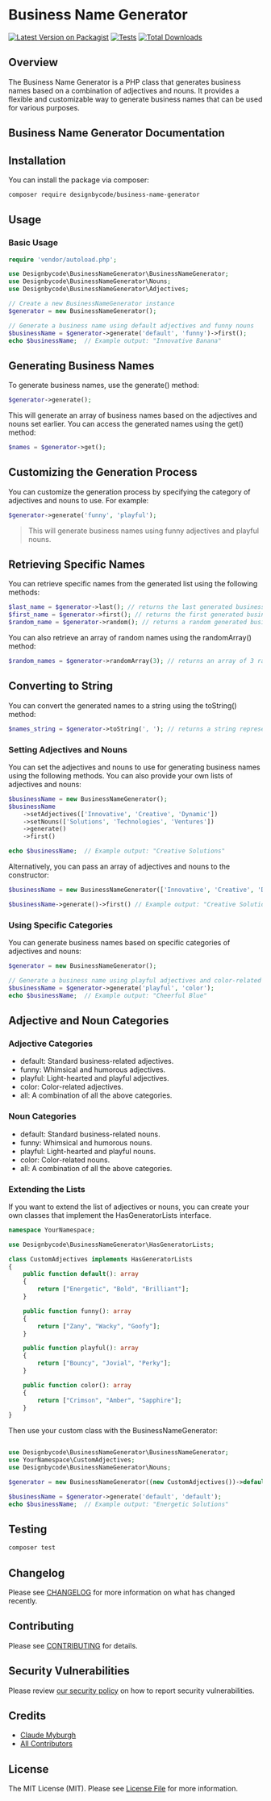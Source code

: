 # Business Name Generator

[![Latest Version on Packagist](https://img.shields.io/packagist/v/designbycode/business-name-generator.svg?style=flat-square)](https://packagist.org/packages/designbycode/business-name-generator)
[![Tests](https://img.shields.io/github/actions/workflow/status/designbycode/business-name-generator/run-tests.yml?branch=main&label=tests&style=flat-square)](https://github.com/designbycode/business-name-generator/actions/workflows/run-tests.yml)
[![Total Downloads](https://img.shields.io/packagist/dt/designbycode/business-name-generator.svg?style=flat-square)](https://packagist.org/packages/designbycode/business-name-generator)


## Overview
The Business Name Generator is a PHP class that generates business names based on a combination of adjectives and nouns. It provides a flexible and customizable way to generate business names that can be used for various purposes.

## Business Name Generator Documentation
## Installation

You can install the package via composer:

```bash
composer require designbycode/business-name-generator
```

## Usage
### Basic Usage

```php
require 'vendor/autoload.php';

use Designbycode\BusinessNameGenerator\BusinessNameGenerator;
use Designbycode\BusinessNameGenerator\Nouns;
use Designbycode\BusinessNameGenerator\Adjectives;

// Create a new BusinessNameGenerator instance
$generator = new BusinessNameGenerator();

// Generate a business name using default adjectives and funny nouns
$businessName = $generator->generate('default', 'funny')->first();
echo $businessName;  // Example output: "Innovative Banana"
```

## Generating Business Names
To generate business names, use the generate() method:
```php
$generator->generate();
```

This will generate an array of business names based on the adjectives and nouns set earlier. You can access the generated names using the get() method:

```php
$names = $generator->get();
```
## Customizing the Generation Process
You can customize the generation process by specifying the category of adjectives and nouns to use. For example:

```php
$generator->generate('funny', 'playful');
```
> This will generate business names using funny adjectives and playful nouns.

## Retrieving Specific Names
You can retrieve specific names from the generated list using the following methods:
```php
$last_name = $generator->last(); // returns the last generated business name
$first_name = $generator->first(); // returns the first generated business name
$random_name = $generator->random(); // returns a random generated business name
```
You can also retrieve an array of random names using the randomArray() method:

```php
$random_names = $generator->randomArray(3); // returns an array of 3 random generated business names
```

## Converting to String
You can convert the generated names to a string using the toString() method:

```php
$names_string = $generator->toString(', '); // returns a string representation of the generated business names, separated by commas
```


### Setting Adjectives and Nouns
You can set the adjectives and nouns to use for generating business names using the following methods. You can also provide your own lists of adjectives and nouns:

```php 
$businessName = new BusinessNameGenerator();
$businessName
    ->setAdjectives(['Innovative', 'Creative', 'Dynamic'])
    ->setNouns(['Solutions', 'Technologies', 'Ventures'])
    ->generate()
    ->first()

echo $businessName;  // Example output: "Creative Solutions"

```
Alternatively, you can pass an array of adjectives and nouns to the constructor:

```php
$businessName = new BusinessNameGenerator(['Innovative', 'Creative', 'Dynamic'], ['Solutions', 'Technologies', 'Ventures']);

$businessName->generate()->first() // Example output: "Creative Solutions"
```


### Using Specific Categories
You can generate business names based on specific categories of adjectives and nouns:

```php 
$generator = new BusinessNameGenerator();

// Generate a business name using playful adjectives and color-related nouns
$businessName = $generator->generate('playful', 'color');
echo $businessName;  // Example output: "Cheerful Blue"
```

## Adjective and Noun Categories
### Adjective Categories
- default: Standard business-related adjectives.
- funny: Whimsical and humorous adjectives.
- playful: Light-hearted and playful adjectives.
- color: Color-related adjectives.
- all: A combination of all the above categories.

### Noun Categories
- default: Standard business-related nouns.
- funny: Whimsical and humorous nouns.
- playful: Light-hearted and playful nouns.
- color: Color-related nouns.
- all: A combination of all the above categories.

### Extending the Lists
If you want to extend the list of adjectives or nouns, you can create your own classes that implement the HasGeneratorLists interface.

```php 
namespace YourNamespace;

use Designbycode\BusinessNameGenerator\HasGeneratorLists;

class CustomAdjectives implements HasGeneratorLists
{
    public function default(): array
    {
        return ["Energetic", "Bold", "Brilliant"];
    }

    public function funny(): array
    {
        return ["Zany", "Wacky", "Goofy"];
    }

    public function playful(): array
    {
        return ["Bouncy", "Jovial", "Perky"];
    }

    public function color(): array
    {
        return ["Crimson", "Amber", "Sapphire"];
    }
}

```

Then use your custom class with the BusinessNameGenerator:

```php

use Designbycode\BusinessNameGenerator\BusinessNameGenerator;
use YourNamespace\CustomAdjectives;
use Designbycode\BusinessNameGenerator\Nouns;

$generator = new BusinessNameGenerator((new CustomAdjectives())->default(), (new Nouns())->default());

$businessName = $generator->generate('default', 'default');
echo $businessName;  // Example output: "Energetic Solutions"


````

## Testing

```bash
composer test
```

## Changelog

Please see [CHANGELOG](CHANGELOG.md) for more information on what has changed recently.

## Contributing

Please see [CONTRIBUTING](https://github.com/spatie/.github/blob/main/CONTRIBUTING.md) for details.

## Security Vulnerabilities

Please review [our security policy](../../security/policy) on how to report security vulnerabilities.

## Credits

- [Claude Myburgh](https://github.com/claudemyburgh)
- [All Contributors](../../contributors)

## License

The MIT License (MIT). Please see [License File](LICENSE.md) for more information.
